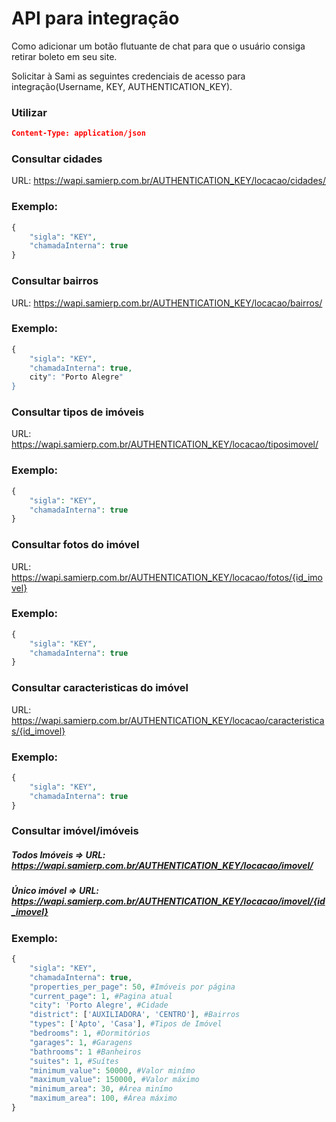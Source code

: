 # API para integração
Como adicionar um botão flutuante de chat para que o usuário consiga retirar boleto em seu site.


Solicitar à Sami as seguintes credenciais de acesso para integração(Username, KEY, AUTHENTICATION_KEY).


### **Utilizar**
```json
Content-Type: application/json
```

### **Consultar cidades**

URL: https://wapi.samierp.com.br/AUTHENTICATION_KEY/locacao/cidades/

### Exemplo:

```php
{
    "sigla": "KEY",
    "chamadaInterna": true
}
```

### **Consultar bairros**

URL: https://wapi.samierp.com.br/AUTHENTICATION_KEY/locacao/bairros/

### Exemplo:

```php
{
    "sigla": "KEY",
    "chamadaInterna": true,
    city": "Porto Alegre"
}
```

### **Consultar tipos de imóveis**

URL: https://wapi.samierp.com.br/AUTHENTICATION_KEY/locacao/tiposimovel/

### Exemplo:

```php
{
    "sigla": "KEY",
    "chamadaInterna": true
}
```

### **Consultar fotos do imóvel**

URL: https://wapi.samierp.com.br/AUTHENTICATION_KEY/locacao/fotos/{id_imovel}

### Exemplo:

```php
{
    "sigla": "KEY",
    "chamadaInterna": true
}
```

### **Consultar caracteristicas do imóvel**

URL: https://wapi.samierp.com.br/AUTHENTICATION_KEY/locacao/caracteristicas/{id_imovel}

### Exemplo:

```php
{
    "sigla": "KEY",
    "chamadaInterna": true
}
```


### **Consultar imóvel/imóveis**

##### Todos Imóveis => URL: https://wapi.samierp.com.br/AUTHENTICATION_KEY/locacao/imovel/
##### Único imóvel => URL: https://wapi.samierp.com.br/AUTHENTICATION_KEY/locacao/imovel/{id_imovel}

### Exemplo:

```php
{
    "sigla": "KEY",
    "chamadaInterna": true,
    "properties_per_page": 50, #Imóveis por página
    "current_page": 1, #Pagina atual
    "city": 'Porto Alegre', #Cidade
    "district": ['AUXILIADORA', 'CENTRO'], #Bairros
    "types": ['Apto', 'Casa'], #Tipos de Imóvel
    "bedrooms": 1, #Dormitórios
    "garages": 1, #Garagens
    "bathrooms": 1 #Banheiros
    "suites": 1, #Suítes
    "minimum_value": 50000, #Valor minímo
    "maximum_value": 150000, #Valor máximo
    "minimum_area": 30, #Área minímo
    "maximum_area": 100, #Área máximo
}
```

